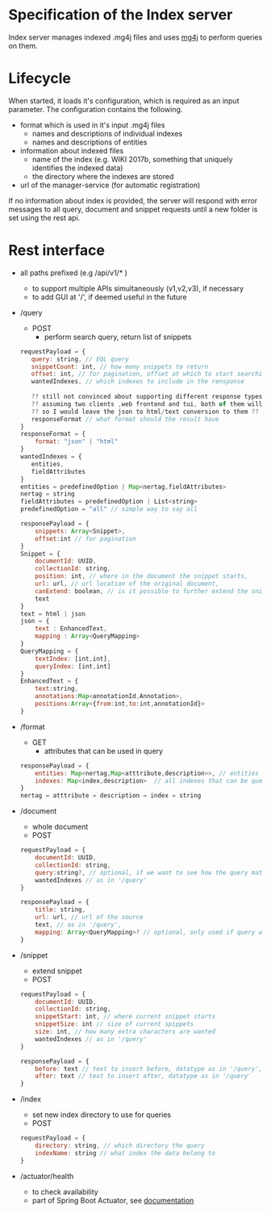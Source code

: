 # Specification of the Index server

Index server manages indexed .mg4j files and uses [mg4j](http://mg4j.di.unimi.it/) to perform queries on them.

# Lifecycle
When started, it loads it's configuration, which is required as an input parameter. The configuration contains the following. 
* format which is used in it's input .mg4j files
    * names and descriptions of individual indexes
    * names and descriptions of entities
* information about indexed files
    * name of the index (e.g. WIKI 2017b, something that uniquely identifies the indexed data)  
    * the directory where the indexes are stored
*  url of the manager-service (for automatic registration)

If no information about index is provided, the server will respond with error messages to all query, document and snippet requests 
until a new folder is set using the rest api. 

# Rest interface
* all paths prefixed (e.g /api/v1/* )
    * to support multiple APIs simultaneously (v1,v2,v3), if necessary
    * to add GUI at '/', if deemed useful in the future

* /query
     * POST
        * perform search query, return list of snippets
    ```javascript
    requestPayload = {
       query: string, // EQL query
       snippetCount: int, // how many snippets to return
       offset: int, // for pagination, offset at which to start searching
       wantedIndexes, // which indexes to include in the rensponse
     
       ?? still not convinced about supporting different response types than json ??
       ?? assuming two clients ,web frontend and tui, both of them will actually have different visualization ??
       ?? so I would leave the json to html/text conversion to them ??
       responseFormat // what format should the result have
    }
    responseFormat = {
        format: "json" | "html"
    }  
    wantedIndexes = {
       entities,
       fieldAttributes
    }
    entities = predefinedOption | Map<nertag,fieldAttributes>
    nertag = string
    fieldAttributes = predefinedOption | List<string> 
    predefinedOption = "all" // simple way to say all
    ```
    ```javascript
    responsePayload = {
        snippets: Array<Snippet>,
        offset:int // for pagination
    }
    Snippet = {
        documentId: UUID,
        collectionId: string,
        position: int, // where in the document the snippet starts,
        url: url, // url location of the original document,
        canExtend: boolean, // is it possible to further extend the snippet?
        text
    } 
    text = html | json
    json = {
        text : EnhancedText,
        mapping : Array<QueryMapping>
    }
    QueryMapping = {
        textIndex: [int,int],
        queryIndex: [int,int]
    }
    EnhancedText = {  
        text:string,
        annotations:Map<annotationId,Annotation>,
        positions:Array<{from:int,to:int,annotationId}>
    }
    ```
* /format
    * GET
        * attributes that can be used in query
    ```javascript
    responsePayload = {
        entities: Map<nertag,Map<atttribute,description>>, // entities and their attributes
        indexes: Map<index,description>  // all indexes that can be queried
    }
    nertag = atttribute = description = index = string
    ```  
* /document
    * whole document
    * POST 
    ```javascript
    requestPayload = {
        documentId: UUID,
        collectionId: string,
        query:string?, // optional, if we want to see how the query match the document
        wantedIndexes // as in '/query'  
    }
    ```
    ```javascript
    responsePayload = {
        title: string,
        url: url, // url of the source
        text, // as in '/query',
        mapping: Array<QueryMapping>? // optional, only used if query was specified
    }
    
    ```
* /snippet
    * extend snippet
    * POST
    ```javascript
    requestPayload = {
        documentId: UUID,
        collectionId: string,
        snippetStart: int, // where current snippet starts
        snippetSize: int // size of current spippets
        size: int, // how many extra characters are wanted
        wantedIndexes // as in '/query'
    }
    ```
    ```javascript
    responsePayload = {
        before: text // text to insert before, datatype as in '/query',
        after: text // text to insert after, datatype as in '/query'  
    }
    ```
 * /index
    * set new index directory to use for queries 
    * POST
    ```javascript
    requestPayload = {   
        directory: string, // which directory the query
        indexName: string // what index the data belong to
    }
    ```
 
 * /actuator/health
    * to check availability
    * part of Spring Boot Actuator, see [documentation](https://docs.spring.io/spring-boot/docs/current/reference/html/production-ready-endpoints.html)
    
